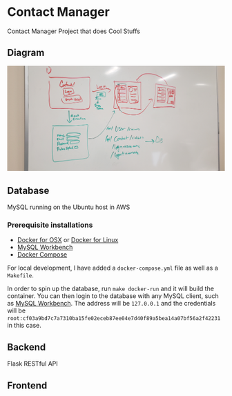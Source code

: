 # Contact Manager

Contact Manager Project that does Cool Stuffs

## Diagram

![Diagram!](docs/diagram.jpg)

## Database

MySQL running on the Ubuntu host in AWS

### Prerequisite installations

- [Docker for OSX](https://docs.docker.com/docker-for-mac) or [Docker for Linux](https://runnable.com/docker/install-docker-on-linux)
- [MySQL Workbench](https://www.mysql.com/products/workbench/)
- [Docker Compose](https://docs.docker.com/compose/install/)


For local development, I have added a `docker-compose.yml` file as well as a `Makefile`.

In order to spin up the database, run `make docker-run` and it will build the container. You can then login to the database with any MySQL client, such as [MySQL Workbench](https://www.mysql.com/products/workbench/). The address will be `127.0.0.1` and the credentials will be `root:cf03a9bd7c7a7310ba15fe02eceb87ee04e7d40f89a5bea14a07bf56a2f42231` in this case.

## Backend

Flask RESTful API

## Frontend
